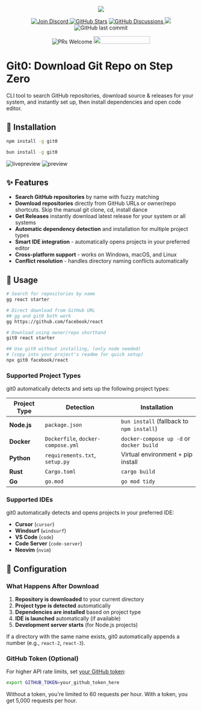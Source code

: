 <p align="center">
    <img  src="https://i.imgur.com/poOtI3N.png" />
</p>
<p align="center">
    <a href="https://discord.gg/SJdBqBz3tV">
        <img src="https://img.shields.io/discord/1110227955554209923.svg?label=Chat&logo=Discord&colorB=7289da&style=flat"
            alt="Join Discord" />
    </a>
     <a href="https://github.com/vtempest/git0/discussions">
     <img alt="GitHub Stars" src="https://img.shields.io/github/stars/vtempest/git0" /></a>
    <a href="https://github.com/vtempest/git0/discussions">
    <img alt="GitHub Discussions"
        src="https://img.shields.io/github/discussions/vtempest/git0" />
    </a>
    <a href="https://github.com/vtempest/git0/pulse" alt="Activity">
        <img src="https://img.shields.io/github/commit-activity/m/vtempest/git0" />
    </a>
    <img src="https://img.shields.io/github/last-commit/vtempest/git0.svg?style=flat-square" alt="GitHub last commit" />
</p>
<p align="center">
        <img src="https://img.shields.io/badge/PRs-welcome-brightgreen.svg"
            alt="PRs Welcome" />
    <a href="https://codespaces.new/vtempest/git0">
    <img src="https://github.com/codespaces/badge.svg" width="150" height="20" />
    </a>
</p>  

# Git0: Download Git Repo on Step Zero 
CLI tool to search GitHub repositories, download source & releases for your system, and instantly set up, then install dependencies and open code editor.

## 🚀 Installation

```bash
npm install -g git0
```

```bash
bun install -g git0
```

![livepreview](https://i.imgur.com/Io3ukRC.gif)
![preview](https://i.imgur.com/K22NiBq.png)

## ✨ Features

- **Search GitHub repositories** by name with fuzzy matching
- **Download repositories** directly from GitHub URLs or owner/repo shortcuts. Skip the manual git clone, cd, install dance
- **Get Releases** instantly download latest release for your system or all systems
- **Automatic dependency detection** and installation for multiple project types
- **Smart IDE integration** - automatically opens projects in your preferred editor
- **Cross-platform support** - works on Windows, macOS, and Linux
- **Conflict resolution** - handles directory naming conflicts automatically

## 🎯 Usage

```bash
# Search for repositories by name
gg react starter

# Direct download from GitHub URL
## gg and git0 both work
gg https://github.com/facebook/react

# Download using owner/repo shorthand
git0 react starter

## Use git0 without installing, (only node needed)
# (copy into your project's readme for quick setup)
npx git0 facebook/react
```

### Supported Project Types

git0 automatically detects and sets up the following project types:

| Project Type | Detection | Installation |
|-------------|-----------|-------------|
| **Node.js** | `package.json` | `bun install` (fallback to `npm install`) |
| **Docker** | `Dockerfile`, `docker-compose.yml` | `docker-compose up -d` or `docker build` |
| **Python** | `requirements.txt`, `setup.py` | Virtual environment + pip install |
| **Rust** | `Cargo.toml` | `cargo build` |
| **Go** | `go.mod` | `go mod tidy` |

### Supported IDEs

git0 automatically detects and opens projects in your preferred IDE:

- **Cursor** (`cursor`)
- **Windsurf** (`windsurf`) 
- **VS Code** (`code`)
- **Code Server** (`code-server`)
- **Neovim** (`nvim`)

## 🔧 Configuration

### What Happens After Download

1. **Repository is downloaded** to your current directory
2. **Project type is detected** automatically
3. **Dependencies are installed** based on project type
4. **IDE is launched** automatically (if available)
5. **Development server starts** (for Node.js projects)

If a directory with the same name exists, git0 automatically appends a number (e.g., `react-2`, `react-3`).

### GitHub Token (Optional)

For higher API rate limits, set [your GitHub token](https://docs.github.com/en/authentication/keeping-your-account-and-data-secure/managing-your-personal-access-tokens#creating-a-fine-grained-personal-access-token):

```bash
export GITHUB_TOKEN=your_github_token_here
```

Without a token, you're limited to 60 requests per hour. With a token, you get 5,000 requests per hour.
